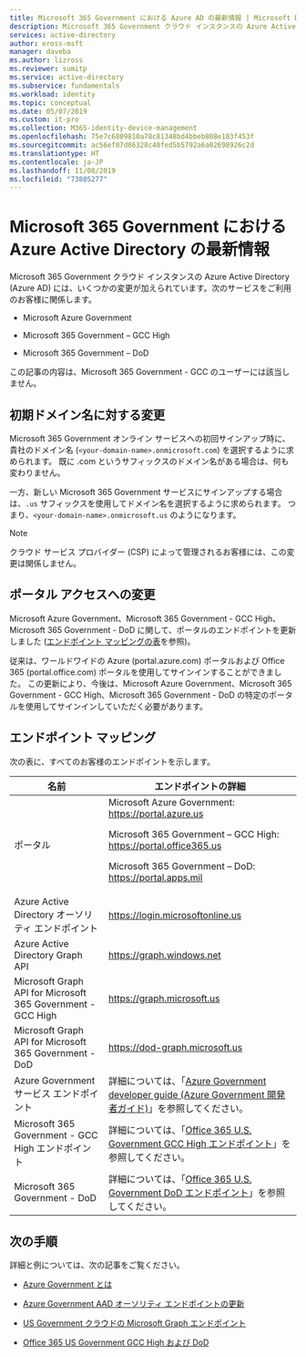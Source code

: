 ```yaml
---
title: Microsoft 365 Government における Azure AD の最新情報 | Microsoft Docs
description: Microsoft 365 Government クラウド インスタンスの Azure Active Directory (Azure AD) に対して行われたいくつかの変更は、ユーザーへの影響が考えられます。それらの変更について取り上げます。
services: active-directory
author: eross-msft
manager: daveba
ms.author: lizross
ms.reviewer: sumitp
ms.service: active-directory
ms.subservice: fundamentals
ms.workload: identity
ms.topic: conceptual
ms.date: 05/07/2019
ms.custom: it-pro
ms.collection: M365-identity-device-management
ms.openlocfilehash: 75e7c6809810a78c81348bd4bbeb808e103f453f
ms.sourcegitcommit: ac56ef07d86328c40fed5b5792a6a02698926c2d
ms.translationtype: HT
ms.contentlocale: ja-JP
ms.lasthandoff: 11/08/2019
ms.locfileid: "73805277"
---
```

# <a name="whats-new-for-azure-active-directory-in-microsoft-365-government"></a>Microsoft 365 Government における Azure Active Directory の最新情報

Microsoft 365 Government クラウド インスタンスの Azure Active Directory (Azure AD) には、いくつかの変更が加えられています。次のサービスをご利用のお客様に関係します。

- Microsoft Azure Government

- Microsoft 365 Government – GCC High

- Microsoft 365 Government – DoD

この記事の内容は、Microsoft 365 Government - GCC のユーザーには該当しません。

## <a name="changes-to-the-initial-domain-name"></a>初期ドメイン名に対する変更

Microsoft 365 Government オンライン サービスへの初回サインアップ時に、貴社のドメイン名 (`<your-domain-name>.onmicrosoft.com`) を選択するように求められます。 既に .com というサフィックスのドメイン名がある場合は、何も変わりません。

一方、新しい Microsoft 365 Government サービスにサインアップする場合は、`.us` サフィックスを使用してドメイン名を選択するように求められます。 つまり、`<your-domain-name>.onmicrosoft.us` のようになります。

>[!Note]
>クラウド サービス プロバイダー (CSP) によって管理されるお客様には、この変更は関係しません。

## <a name="changes-to-portal-access"></a>ポータル アクセスへの変更

Microsoft Azure Government、Microsoft 365 Government - GCC High、Microsoft 365 Government - DoD に関して、ポータルのエンドポイントを更新しました ([エンドポイント マッピングの表](#endpoint-mapping)を参照)。

従来は、ワールドワイドの Azure (portal.azure.com) ポータルおよび Office 365 (portal.office.com) ポータルを使用してサインインすることができました。 この更新により、今後は、Microsoft Azure Government、Microsoft 365 Government - GCC High、Microsoft 365 Government - DoD の特定のポータルを使用してサインインしていただく必要があります。

## <a name="endpoint-mapping"></a>エンドポイント マッピング

次の表に、すべてのお客様のエンドポイントを示します。

| 名前 | エンドポイントの詳細 |
|------|------------------|
| ポータル |Microsoft Azure Government: https://portal.azure.us<p>Microsoft 365 Government – GCC High: https://portal.office365.us<p>Microsoft 365 Government – DoD: https://portal.apps.mil |
| Azure Active Directory オーソリティ エンドポイント | https://login.microsoftonline.us |
| Azure Active Directory Graph API | https://graph.windows.net |
| Microsoft Graph API for Microsoft 365 Government - GCC High | https://graph.microsoft.us |
| Microsoft Graph API for Microsoft 365 Government - DoD | https://dod-graph.microsoft.us |
| Azure Government サービス エンドポイント | 詳細については、「[Azure Government developer guide (Azure Government 開発者ガイド)](https://docs.microsoft.com/azure/azure-government/documentation-government-developer-guide)」を参照してください。 |
| Microsoft 365 Government - GCC High エンドポイント | 詳細については、「[Office 365 U.S. Government GCC High エンドポイント](https://docs.microsoft.com/office365/enterprise/office-365-u-s-government-gcc-high-endpoints)」を参照してください。 |
| Microsoft 365 Government - DoD | 詳細については、「[Office 365 U.S. Government DoD エンドポイント](https://docs.microsoft.com/office365/enterprise/office-365-u-s-government-dod-endpoints)」を参照してください。 |

## <a name="next-steps"></a>次の手順

詳細と例については、次の記事をご覧ください。

- [Azure Government とは](https://docs.microsoft.com/azure/azure-government/documentation-government-welcome)

- [Azure Government AAD オーソリティ エンドポイントの更新](https://devblogs.microsoft.com/azuregov/azure-government-aad-authority-endpoint-update/)

- [US Government クラウドの Microsoft Graph エンドポイント](https://developer.microsoft.com/graph/blogs/new-microsoft-graph-endpoints-in-us-government-cloud/)

- [Office 365 US Government GCC High および DoD](https://docs.microsoft.com/office365/servicedescriptions/office-365-platform-service-description/office-365-us-government/gcc-high-and-dod)